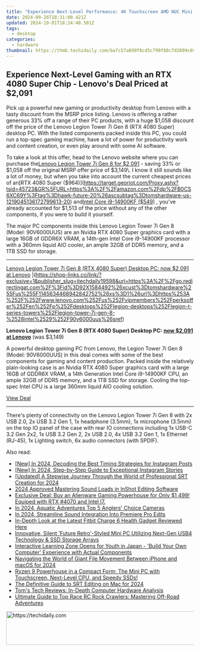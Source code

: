 ```yaml
---
title: "Experience Next-Level Performance: 4K Touchscreen AMD NUC Mini PC Equipped with Ryzen 9 and Massive Memory/Storage Capacity"
date: 2024-09-26T18:31:00.421Z
updated: 2024-10-01T18:24:40.501Z
tags:
  - desktop
categories:
  - hardware
thumbnail: https://thmb.techidaily.com/ba7c57a899f8cd5c799f88c7d2899c692ee461941eff0903eb250db9dc660efe.jpg
---
```


## Experience Next-Level Gaming with an RTX 4080 Super Chip - Lenovo's Deal Priced at $2,091

Pick up a powerful new gaming or productivity desktop from Lenovo with a tasty discount from the MSRP price listing. Lenovo is offering a rather generous 33% off a range of their PC products, with a huge $1,058 discount off the price of the Lenovo Legion Tower 7i Gen 8 (RTX 4080 Super) desktop PC. With the listed components packed inside this PC, you could run a top-spec gaming machine, have a lot of power for productivity work and content creation, or even play around with some AI software.

 To take a look at this offer, head to the Lenovo website where you can purchase the[Lenovo Legion Tower 7i Gen 8 for $2,091](https://shop-links.co/link/?exclusive=1&publisher_slug=itechdaily19598&url=https%3A%2F%2Fgo.redirectingat.com%2F%3Fid%3D92X1584492%26xcust%3Dtomshardware%255Fus%255F7250785057104458830%26xs%3D1%26url%3Dhttps%253A%252F%252Fwww.lenovo.com%252Fus%252Fvipmembers%252Fperksoffer%252Fen%252Fp%252Fdesktops%252Flegion-desktops%252Flegion-t-series-towers%252Flegion-tower-7i-gen-8-%2528intel%2529%252F90v6000uus%26sref%3Dhttps%253A%252F%252Fwww.tomshardware.com%252Fdesktops%252Fgaming-pcs%252Flenovos-rtx-4080-super-powered-legion-tower-desktop-pc-now-only-dollar1058) \- saving 33% or $1,058 off the original MSRP offer price of $3,149\. I know it still sounds like a lot of money, but when you take into account the current cheapest prices of an[RTX 4080 Super ($964)](https://target.georiot.com/Proxy.ashx?tsid=45723&GR%5FURL=https%3A%2F%2Famazon.com%2Fdp%2FB0CS6XC69Y%3Ftag%3Dhawk-future-20%26ascsubtag%3Dtomshardware-us-1219045136172799613-20) and[Intel Core i9-14900KF ($549)](https://www.bhphotovideo.com/c/product/1781470-REG/intel%5Fbx8071514900kf%5Fcore%5Fi9%5F14900kf%5F24%5Fcore%5Flga.html?BI=20811&KBID=16572&SID=tomshardware-us-1040869819776067337) , you've already accounted for $1,513 of the price without any of the other components, if you were to build it yourself.

 The major PC components inside this Lenovo Legion Tower 7i Gen 8 (Model: 90V6000UUS) are an Nvidia RTX 4080 Super graphics card with a large 16GB of GDDR6X VRAM, a 14th-gen Intel Core i9-14900KF processor with a 360mm liquid AIO cooler, an ample 32GB of DDR5 memory, and a 1TB SSD for storage.

---

[Lenovo Legion Tower 7i Gen 8 (RTX 4080 Super) Desktop PC: now $2,091 at Lenovo](https://cdn.mos.cms.futurecdn.net/YedtNpP3DEhALxoz7LrgEP-200-100.png "Lenovo Legion Tower 7i Gen 8 (RTX 4080 Super) Desktop PC: now $2,091 at Lenovo") ](https://shop-links.co/link/?exclusive=1&publisher_slug=itechdaily19598&url=https%3A%2F%2Fgo.redirectingat.com%2F%3Fid%3D92X1584492%26xcust%3Dtomshardware%255Fus%255F1145634468942842752%26xs%3D1%26url%3Dhttps%253A%252F%252Fwww.lenovo.com%252Fus%252Fvipmembers%252Fperksoffer%252Fen%252Fp%252Fdesktops%252Flegion-desktops%252Flegion-t-series-towers%252Flegion-tower-7i-gen-8-%2528intel%2529%252F90v6000uus%26sref)

 **Lenovo Legion Tower 7i Gen 8 (RTX 4080 Super) Desktop PC:** [**now $2,091 at Lenovo**](https://shop-links.co/link/?exclusive=1&publisher_slug=itechdaily19598&url=https%3A%2F%2Fgo.redirectingat.com%2F%3Fid%3D92X1584492%26xcust%3Dtomshardware%255Fus%255F2325518139888706207%26xs%3D1%26url%3Dhttps%253A%252F%252Fwww.lenovo.com%252Fus%252Fvipmembers%252Fperksoffer%252Fen%252Fp%252Fdesktops%252Flegion-desktops%252Flegion-t-series-towers%252Flegion-tower-7i-gen-8-%2528intel%2529%252F90v6000uus%26sref) (was $3,149)

 A powerful desktop gaming PC from Lenovo, the Legion Tower 7i Gen 8 (Model: 90V6000UUS) in this deal comes with some of the best components for gaming and content production. Packed inside the relatively plain-looking case is an Nvidia RTX 4080 Super graphics card with a large 16GB of GDDR6X VRAM, a 14th Generation Intel Core i9-14900KF CPU, an ample 32GB of DDR5 memory, and a 1TB SSD for storage. Cooling the top-spec Intel CPU is a large 360mm liquid AIO cooling solution.

[View Deal](https://shop-links.co/link/?exclusive=1&publisher_slug=itechdaily19598&url=https%3A%2F%2Fgo.redirectingat.com%2F%3Fid%3D92X1584492%26xcust%3Dtomshardware%255Fus%255F1145634468942842752%26xs%3D1%26url%3Dhttps%253A%252F%252Fwww.lenovo.com%252Fus%252Fvipmembers%252Fperksoffer%252Fen%252Fp%252Fdesktops%252Flegion-desktops%252Flegion-t-series-towers%252Flegion-tower-7i-gen-8-%2528intel%2529%252F90v6000uus%26sref)

---

 There's plenty of connectivity on the Lenovo Legion Tower 7i Gen 8 with 2x USB 2.0, 2x USB 3.2 Gen 1, 1x headphone (3.5mm), 1x microphone (3.5mm) on the top IO panel of the case with rear IO connections including 1x USB-C 3.2 Gen 2x2, 1x USB 3.2 Gen 2, 2x USB 2.0, 4x USB 3.2 Gen 1, 1x Ethernet (RJ-45), 1x Lighting switch, 6x audio connectors (with SPDIF).

<ins class="adsbygoogle"
     style="display:block"
     data-ad-format="autorelaxed"
     data-ad-client="ca-pub-7571918770474297"
     data-ad-slot="1223367746"></ins>

<ins class="adsbygoogle"
     style="display:block"
     data-ad-client="ca-pub-7571918770474297"
     data-ad-slot="8358498916"
     data-ad-format="auto"
     data-full-width-responsive="true"></ins>

<span class="atpl-alsoreadstyle">Also read:</span>
<div><ul>
<li><a href="https://instagram-clips.techidaily.com/new-in-2024-decoding-the-best-timing-strategies-for-instagram-posts/"><u>[New] In 2024, Decoding the Best Timing Strategies for Instagram Posts</u></a></li>
<li><a href="https://instagram-clips.techidaily.com/new-in-2024-step-by-step-guide-to-exceptional-instagram-stories/"><u>[New] In 2024, Step-by-Step Guide to Exceptional Instagram Stories</u></a></li>
<li><a href="https://fox-friendly.techidaily.com/updated-a-stepwise-journey-through-the-world-of-professional-srt-creation-for-2024/"><u>[Updated] A Stepwise Journey Through the World of Professional SRT Creation for 2024</u></a></li>
<li><a href="https://article-knowledge.techidaily.com/2024-approved-mastering-sound-loads-in-inshot-editing-software/"><u>2024 Approved Mastering Sound Loads in InShot Editing Software</u></a></li>
<li><a href="https://tiktok-clips.techidaily.com/1723262378086-exclusive-deal-buy-an-alienware-gaming-powerhouse-for-only-1499-equiped-with-rtx-4070-and-intel-i7/"><u>Exclusive Deal: Buy an Alienware Gaming Powerhouse for Only $1,499! Equiped with RTX #4070 and Intel I7.</u></a></li>
<li><a href="https://fox-cloud.techidaily.com/in-2024-aquatic-adventures-top-5-anglers-choice-cameras/"><u>In 2024, Aquatic Adventures Top 5 Anglers' Choice Cameras</u></a></li>
<li><a href="https://some-guidance.techidaily.com/in-2024-streamline-sound-integration-into-premiere-pro-edits/"><u>In 2024, Streamline Sound Integration Into Premiere Pro Edits</u></a></li>
<li><a href="https://tiktok-clips.techidaily.com/in-depth-look-at-the-latest-fitbit-charge-6-health-gadget-reviewed-here/"><u>In-Depth Look at the Latest Fitbit Charge 6 Health Gadget Reviewed Here</u></a></li>
<li><a href="https://tiktok-clips.techidaily.com/innovative-silent-future-retro-styled-mini-pc-utilizing-next-gen-usb4-technology-and-ssd-storage-arrays/"><u>Innovative, Silent 'Future Retro'-Styled Mini PC Utilizing Next-Gen USB4 Technology & SSD Storage Arrays</u></a></li>
<li><a href="https://tiktok-clips.techidaily.com/interactive-learning-zone-opens-for-youth-in-japan-build-your-own-computer-experience-with-actual-components/"><u>Interactive Learning Zone Opens for Youth in Japan - 'Build Your Own Computer' Experience with Actual Components</u></a></li>
<li><a href="https://fox-friendly.techidaily.com/navigating-the-world-of-giant-file-movement-between-iphone-and-macos-for-2024/"><u>Navigating the World of Giant File Movement Between iPhone and macOS for 2024</u></a></li>
<li><a href="https://tiktok-clips.techidaily.com/1723262413229-ryzen-9-powerhouse-in-a-compact-form-the-mini-pc-with-touchscreen-next-level-cpu-and-speedy-ssds/"><u>Ryzen 9 Powerhouse in a Compact Form: The Mini PC with Touchscreen, Next-Level CPU, and Speedy SSDs!</u></a></li>
<li><a href="https://some-approaches.techidaily.com/the-definitive-guide-to-srt-editing-on-mac-for-2024/"><u>The Definitive Guide to SRT Editing on Mac for 2024</u></a></li>
<li><a href="https://tiktok-clips.techidaily.com/toms-tech-reviews-in-depth-computer-hardware-analysis/"><u>Tom's Tech Reviews: In-Depth Computer Hardware Analysis</u></a></li>
<li><a href="https://tiktok-clips.techidaily.com/ultimate-guide-to-top-race-rc-rock-crawlers-mastering-off-road-adventures/"><u>Ultimate Guide to Top Race RC Rock Crawlers: Mastering Off-Road Adventures</u></a></li>
</ul></div>

<!-- affiliate ads begin -->
<a href="https://appsumo.8odi.net/c/5597632/2144280/7443" target="_top" id="2144280">
  <img src="//a.impactradius-go.com/display-ad/7443-2144280" border="0" alt="https://techidaily.com" width="600" height="90"/>
</a>
<img height="0" width="0" src="https://appsumo.8odi.net/i/5597632/2144280/7443" style="position:absolute;visibility:hidden;" border="0" />
<!-- affiliate ads end -->

